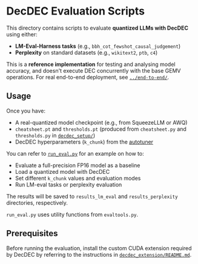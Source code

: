 # DecDEC Evaluation Scripts

This directory contains scripts to evaluate **quantized LLMs with DecDEC** using either:
- **LM-Eval-Harness tasks** (e.g., `bbh_cot_fewshot_causal_judgement`)
- **Perplexity** on standard datasets (e.g., `wikitext2`, `ptb`, `c4`)

This is a **reference implementation** for testing and analysing model accuracy, and doesn't execute DEC concurrently with the base GEMV operations. For real end-to-end deployment, see [`../end-to-end/`](../end-to-end/).

## Usage

Once you have:
- A real-quantized model checkpoint (e.g., from SqueezeLLM or AWQ)
- `cheatsheet.pt` and `thresholds.pt` (produced from `cheatsheet.py` and `thresholds.py` in [`decdec_setup/`](../decdec_setup/))
- DecDEC hyperparameters (`k_chunk`) from the [autotuner](../autotuner/)

You can refer to [`run_eval.py`](./run_eval.py) for an example on how to:
- Evaluate a full-precision FP16 model as a baseline
- Load a quantized model with DecDEC
- Set different `k_chunk` values and evaluation modes
- Run LM-eval tasks or perplexity evaluation

The results will be saved to `results_lm_eval` and `results_perplexity` directories, respectively.

`run_eval.py` uses utility functions from `evaltools.py`.

## Prerequisites

Before running the evaluation, install the custom CUDA extension required by DecDEC by referring to the instructions in [`decdec_extension/README.md`](../decdec_extension/README.md).

